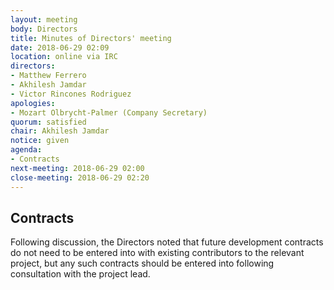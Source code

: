 ```yaml
---
layout: meeting
body: Directors
title: Minutes of Directors' meeting
date: 2018-06-29 02:09
location: online via IRC
directors:
- Matthew Ferrero
- Akhilesh Jamdar
- Victor Rincones Rodriguez
apologies:
- Mozart Olbrycht-Palmer (Company Secretary)
quorum: satisfied
chair: Akhilesh Jamdar
notice: given
agenda:
- Contracts
next-meeting: 2018-06-29 02:00
close-meeting: 2018-06-29 02:20
---
```


## Contracts

Following discussion, the Directors noted that future development contracts do not need to be entered into with existing contributors to the relevant project, but any such contracts should be entered into following consultation with the project lead.
